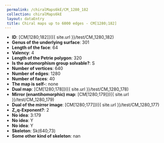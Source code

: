 ```yaml
--- 
 permalink: /chiralMaps6kE/CM_1280_182 
 collection: chiralMaps6kE
 layout: dataEntry
 title: Chiral maps up to 6000 edges - CM[1280;182]
---
```


- **ID**: [CM[1280;182]]({{ site.url }}/test/CM_1280_182)
- **Genus of the underlying surface**: 301
- **Length of the face**: 64
- **Valency**: 4
- **Length of the Petrie polygon**: 320
- **Is the automorphism group solvable?**: S
- **Number of vertices**: 640
- **Number of edges**: 1280
- **Number of faces**: 40
- **The map is self-**: none
- **Dual map**: [CM[1280;178]]({{ site.url }}/test/CM_1280_178)
- **Mirror (enantihomorphic) map**: [CM[1280;179]]({{ site.url }}/test/CM_1280_179)
- **Dual of the mirror image**: [CM[1280;177]]({{ site.url }}/test/CM_1280_177)
- **Z_q-Exponent?**: 2
- **No idea**:  3:179
- **No idea**: Y
- **No idea**: Y
- **Skeleton**: Sk(640;73)
- **Some other kind of skeleton**: nan
